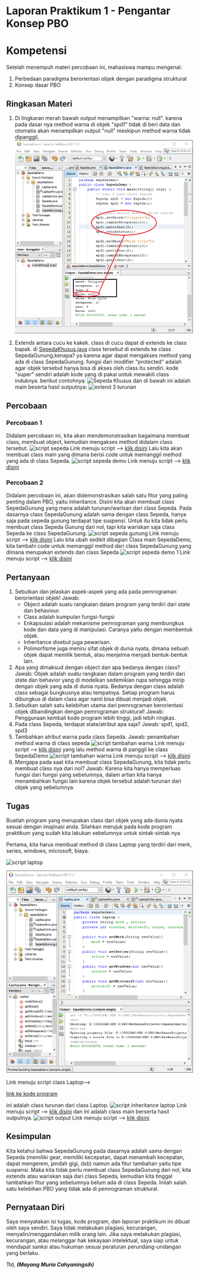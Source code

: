 # Laporan Praktikum 1 - Pengantar Konsep PBO
# Kompetensi 
Setelah menempuh materi percobaan ini, mahasiswa mampu mengenal:
1. Perbedaan paradigma berorientasi objek dengan paradigma struktural
2. Konsep dasar PBO

## Ringkasan Materi
1. Di lingkaran merah bawah output menampilkan "warna: null". karena pada dasar nya method warna di objek "spd1" tidak di beri data dan otomatis akan menampilkan output "null" meskipun method warna tidak dipanggil.
![materi](img/materi.PNG)

2. Extends antara cucu ke kakek. class di cucu dapat di extends ke class bapak. di [SepedaKhusus.java](https://github.com/mayyngm/laporan-praktikum-pbo-2019/blob/master/src/1_Pengantar_Konsep_PBO/SepedaKhusus1841720003Mayang.java) class tersebut di extends ke class SepedaGunung,kenapa? ya karena agar dapat mengakses method yang ada di class SepedaGunung. 
fungsi dari modifier "protected" adalah agar objek tersebut hanya bisa di akses oleh class itu sendiri. kode "super" sendiri adalah kode yang di pakai untuk mewakili class induknya.
berikut contohnya:
![Sepeda Khusus](https://github.com/mayyngm/laporan-praktikum-pbo-2019/blob/master/docs/1_Pengantar_Konsep_PBO/img/img/SepedaKhusus.PNG)
dan di bawah ini adalah main beserta hasil outputnya:
![extend 3 turunan](https://github.com/mayyngm/laporan-praktikum-pbo-2019/blob/master/docs/1_Pengantar_Konsep_PBO/img/img/extends3.PNG)


## <b>Percobaan</b>
### Percobaan 1
Didalam percobaan ini, kita akan mendemonstrasikan bagaimana membuat class, membuat object, kemudian mengakses method didalam class tersebut.
![script sepeda](https://github.com/mayyngm/laporan-praktikum-pbo-2019/blob/master/docs/1_Pengantar_Konsep_PBO/img/img/Sepeda.PNG)
Link menuju script --> [klik disini](https://github.com/mayyngm/laporan-praktikum-pbo-2019/blob/master/src/1_Pengantar_Konsep_PBO/Sepeda1841720003Mayang.java)
Lalu kita akan membuat class main yang dimana berisi code untuk memanggil method yang ada di class Sepeda.
![script sepeda demo](https://github.com/mayyngm/laporan-praktikum-pbo-2019/blob/master/docs/1_Pengantar_Konsep_PBO/img/img/SepedaDemo1.PNG)
Link menuju script --> [klik disini](https://github.com/mayyngm/laporan-praktikum-pbo-2019/blob/master/src/1_Pengantar_Konsep_PBO/SepedaDemo1841720003Mayang.java)


### Percobaan 2
Didalam percobaan ini, akan didemonstrasikan salah satu fitur yang paling penting dalam PBO, yaitu inheritance. Disini kita akan membuat class SepedaGunung yang mana adalah turunan/warisan dari class Sepeda. Pada dasarnya class SepedaGunung adalah sama dengan class Sepeda, hanya saja pada sepeda gunung terdapat tipe suspensi. Untuk itu kita tidak perlu membuat class Sepeda Gunung dari nol, tapi kita wariskan saja class Sepeda ke class SepedaGunung.
![script sepeda gunung](https://github.com/mayyngm/laporan-praktikum-pbo-2019/blob/master/docs/1_Pengantar_Konsep_PBO/img/img/SepedaGunung.PNG)
Link menuju script --> [klik disini](https://github.com/mayyngm/laporan-praktikum-pbo-2019/blob/master/src/1_Pengantar_Konsep_PBO/SepedaGunung1841720003Mayang.java)
Lalu kita ubah sedikit dibagian Class main SepedaDemo, kita tambahi code untuk memanggil method dari class SepedaGunung yang dimana merupakan extends dari class Sepeda
![script sepeda demo 1](https://github.com/mayyngm/laporan-praktikum-pbo-2019/blob/master/docs/1_Pengantar_Konsep_PBO/img/img/SepedaDemo2.PNG)
Link menuju script --> [klik disini](https://github.com/mayyngm/laporan-praktikum-pbo-2019/blob/master/src/1_Pengantar_Konsep_PBO/SepedaDemo1841720003Mayang.java)


## <b>Pertanyaan</b>
1.  Sebutkan dan jelaskan aspek-aspek yang ada pada pemrograman berorientasi objek!
    Jawab:
    - Object adalah suatu rangkaian dalam program yang terdiri dari state dan behaviour.
    - Class adalah kumpulan fungsi-fungsi
    - Enkapsulasi adalah mekanisme pemrograman yang membungkus kode dan data yang di manipulasi. Caranya yaitu dengan membentuk objek.
    - Inheritance disebut juga pewarisan.
    - Polimorfisme juga meniru sifat objek di dunia nyata, dimana sebuah objek dapat memilik bentuk, atau menjelma menjadi bentuk-bentuk lain.
2.	Apa yang dimaksud dengan object dan apa bedanya dengan class?
    Jawab:
    Objek adalah suatu rangkaian dalam program yang terdiri dari state dan behavior yang di modelkan sedemikian rupa sehingga mirip dengan objek yang ada di dunia nyata. Bedanya dengan class adalah class sebagai bungkusnya atau tempatnya. Setiap program harus dibungkus di dalam class agar nanti bisa dibuat menjadi objek. 
3.	Sebutkan salah satu kelebihan utama dari pemrograman berorientasi objek dibandingkan dengan pemrograman struktural!
    Jawab:
    Penggunaan kembali kode program lebih tinggi, jadi lebih ringkas.
4.	Pada class Sepeda, terdapat state/atribut apa saja?
    Jawab:
    spd1, spd2, spd3
5.	Tambahkan atribut warna pada class Sepeda.
    Jawab:
    penambahan method warna di class sepeda
    ![script tambahan warna](https://github.com/mayyngm/laporan-praktikum-pbo-2019/blob/master/docs/1_Pengantar_Konsep_PBO/img/img/Warna.PNG)
    Link menuju script --> [klik disini](https://github.com/mayyngm/laporan-praktikum-pbo-2019/blob/master/src/1_Pengantar_Konsep_PBO/SepedaGunung1841720003Mayang.java)
    yang lalu method warna di panggil ke class SepedaDemo
    ![script tambahan warna ](https://github.com/mayyngm/laporan-praktikum-pbo-2019/blob/master/docs/1_Pengantar_Konsep_PBO/img/img/Warna2.PNG)
    Link menuju script --> [klik disini](https://github.com/mayyngm/laporan-praktikum-pbo-2019/blob/master/src/1_Pengantar_Konsep_PBO/SepedaDemo1841720003Mayang.java)
6.	Mengapa pada saat kita membuat class SepedaGunung, kita tidak perlu membuat class nya dari nol?
    Jawab:
    Karena kita hanya memperluas fungsi dari fungsi yang sebelumnya, dalam artian kita hanya menambahkan fungsi lain karena objek tersebut adalah turunan dari objek yang sebelumnya.

## Tugas
Buatlah program yang merupakan class dari objek yang ada dunia nyata sesuai dengan imajinasi anda. Silahkan merujuk pada kode program praktikum yang sudah kita lakukan sebelumnya untuk sintak-sintak nya

Pertama, kita harus membuat method di class Laptop yang terdiri dari merk, series, windows, microsoft, biaya.

![script laptop](https://github.com/mayyngm/laporan-praktikum-pbo-2019/blob/master/docs/1_Pengantar_Konsep_PBO/img/img/Laptop.PNG)

![Laptop](img/Laptop.PNG)


Link menuju script class Laptop--> 

[link ke kode program](../../src/1_Pengantar_Konsep_PBO/Laptop1841720003Mayang.java)

ini adalah class turunan dari class Laptop.
![script inheritance laptop](https://github.com/mayyngm/laporan-praktikum-pbo-2019/blob/master/docs/1_Pengantar_Konsep_PBO/img/img/LaptopColor.PNG)
Link menuju script --> [klik disini](https://github.com/mayyngm/laporan-praktikum-pbo-2019/blob/master/src/1_Pengantar_Konsep_PBO/LaptopColor1841720003Mayang.java)
dan ini adalah class main berserta hasil outputnya.
![script output](https://github.com/mayyngm/laporan-praktikum-pbo-2019/blob/master/docs/1_Pengantar_Konsep_PBO/img/img/LaptopAhoyy.PNG)
Link menuju script --> [klik disini](https://github.com/mayyngm/laporan-praktikum-pbo-2019/blob/master/src/1_Pengantar_Konsep_PBO/LaptopAhoy1841720003Mayang.java)


## <b>Kesimpulan</b>
Kita ketahui bahwa SepedaGunung pada dasarnya adalah sama dengan Sepeda (memiliki gear, memiliki kecepatan, dapat menambah kecepatan, dapat mengerem, pindah gigi, dsb) namun ada fitur tambahan yaitu tipe suspensi. Maka kita tidak perlu membuat class SepedaGunung dari nol, kita extends atau wariskan saja dari class Sepeda, kemudian kita tinggal tambahkan fitur yang sebelumnya belum ada di class Sepeda. Inilah salah satu kelebihan PBO yang tidak ada di pemrograman struktural.

## <b>Pernyataan Diri</b>
Saya menyatakan isi tugas, kode program, dan laporan praktikum ini dibuat oleh saya sendiri. Saya tidak melakukan plagiasi, kecurangan, menyalin/menggandakan milik orang lain.
Jika saya melakukan plagiasi, kecurangan, atau melanggar hak kekayaan intelektual, saya siap untuk mendapat sanksi atau hukuman sesuai peraturan perundang-undangan yang berlaku.

Ttd,
***(Mayang Muria Cahyaningsih)***
